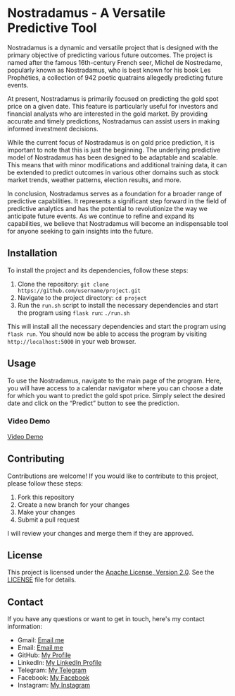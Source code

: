 # Nostradamus - A Versatile Predictive Tool

Nostradamus is a dynamic and versatile project that is designed with the primary objective of predicting various future outcomes. The project is named after the famous 16th-century French seer, Michel de Nostredame, popularly known as Nostradamus, who is best known for his book Les Prophéties, a collection of 942 poetic quatrains allegedly predicting future events.

At present, Nostradamus is primarily focused on predicting the gold spot price on a given date. This feature is particularly useful for investors and financial analysts who are interested in the gold market. By providing accurate and timely predictions, Nostradamus can assist users in making informed investment decisions.

While the current focus of Nostradamus is on gold price prediction, it is important to note that this is just the beginning. The underlying predictive model of Nostradamus has been designed to be adaptable and scalable. This means that with minor modifications and additional training data, it can be extended to predict outcomes in various other domains such as stock market trends, weather patterns, election results, and more.

In conclusion, Nostradamus serves as a foundation for a broader range of predictive capabilities. It represents a significant step forward in the field of predictive analytics and has the potential to revolutionize the way we anticipate future events. As we continue to refine and expand its capabilities, we believe that Nostradamus will become an indispensable tool for anyone seeking to gain insights into the future.

## Installation

To install the project and its dependencies, follow these steps:

1. Clone the repository: `git clone https://github.com/username/project.git`
2. Navigate to the project directory: `cd project`
3. Run the `run.sh` script to install the necessary dependencies and start the program using `flask run`: `./run.sh`

This will install all the necessary dependencies and start the program using `flask run`. You should now be able to access the program by visiting `http://localhost:5000` in your web browser.

## Usage

To use the Nostradamus, navigate to the main page of the program. Here, you will have access to a calendar navigator where you can choose a date for which you want to predict the gold spot price. Simply select the desired date and click on the “Predict” button to see the prediction.

### Video Demo

[Video Demo](https://youtu.be/sk7ZAb4o4VY)

## Contributing

Contributions are welcome! If you would like to contribute to this project, please follow these steps:

1. Fork this repository
2. Create a new branch for your changes
3. Make your changes
4. Submit a pull request

I will review your changes and merge them if they are approved.

## License

This project is licensed under the [Apache License, Version 2.0](http://www.apache.org/licenses/LICENSE-2.0). See the [LICENSE](LICENSE) file for details.

## Contact

If you have any questions or want to get in touch, here's my contact information:

- Gmail: [Email me](mailto:bizhani.2002@gmail.com)
- Email: [Email me](mailto:bizhani@programmer.net)
- GitHub: [My Profile](https://github.com/MohsenBizhani)
- LinkedIn: [My LinkedIn Profile](https://linkedin.com/in/mohsenbizhani)
- Telegram: [My Telegram](https://t.me/bizhani_mohsen)
- Facebook: [My Facebook](https://facebook.com/mohsen.bizhani.2002)
- Instagram: [My Instagram](https://instagram.com/bizhani.mohsen)
